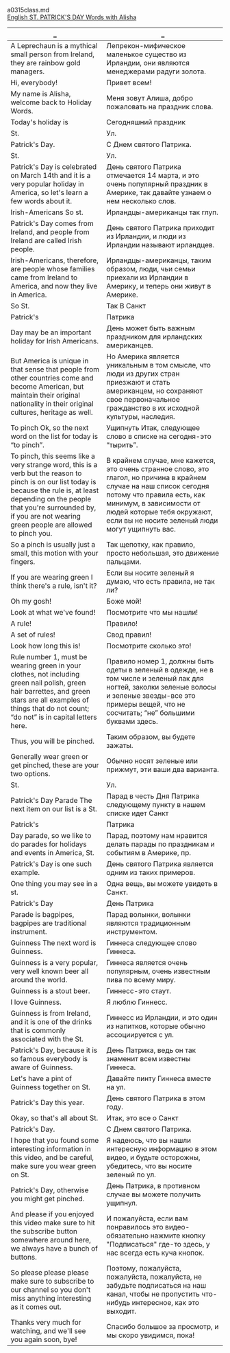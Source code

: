 a0315class.md    
[English ST. PATRICK'S DAY Words with Alisha](https://www.youtube.com/watch?v=WB74Ey_POZ4)  




_|_
--|--
A Leprechaun is a mythical small person from Ireland, they are rainbow gold managers.|Лепрекон-мифическое маленькое существо из Ирландии, они являются менеджерами радуги золота.
Hi, everybody!|Привет всем!
My name is Alisha, welcome back to Holiday Words.|Меня зовут Алиша, добро пожаловать на праздник слова.
Today's holiday is|Сегодняшний праздник
St.|Ул.
Patrick's Day.|С Днем святого Патрика.
St.|Ул.
Patrick's Day is celebrated on March 14th and it is a very popular holiday in America, so let's learn a few words about it.|День святого Патрика отмечается 14 марта, и это очень популярный праздник в Америке, так давайте узнаем о нем несколько слов.
Irish-Americans So st.|Ирландцы-американцы так глуп.
Patrick's Day comes from Ireland, and people from Ireland are called Irish people.|День святого Патрика приходит из Ирландии, и люди из Ирландии называют ирландцев.
Irish-Americans, therefore, are people whose families came from Ireland to America, and now they live in America.|Ирландцы-американцы, таким образом, люди, чьи семьи приехали из Ирландии в Америку, и теперь они живут в Америке.
So St.|Так В Санкт
Patrick's|Патрика
Day may be an important holiday for Irish Americans.|День может быть важным праздником для ирландских американцев.
But America is unique in that sense that people from other countries come and become American, but maintain their original nationality in their original cultures, heritage as well.|Но Америка является уникальным в том смысле, что люди из других стран приезжают и стать американцем, но сохраняют свое первоначальное гражданство в их исходной культуры, наследия.
To pinch Ok, so the next word on the list for today is “to pinch”.|Ущипнуть Итак, следующее слово в списке на сегодня-это “тырить”.
To pinch, this seems like a very strange word, this is a verb but the reason to pinch is on our list today is because the rule is, at least depending on the people that you're surrounded by, if you are not wearing green people are allowed to pinch you.|В крайнем случае, мне кажется, это очень странное слово, это глагол, но причина в крайнем случае на наш список сегодня потому что правила есть, как минимум, в зависимости от людей которые тебя окружают, если вы не носите зеленый люди могут ущипнуть вас.
So a pinch is usually just a small, this motion with your fingers.|Так щепотку, как правило, просто небольшая, это движение пальцами.
If you are wearing green I think there's a rule, isn't it?|Если вы носите зеленый я думаю, что есть правила, не так ли?
Oh my gosh!|Боже мой!
Look at what we've found!|Посмотрите что мы нашли!
A rule!|Правило!
A set of rules!|Свод правил!
Look how long this is!|Посмотрите сколько это!
Rule number 1, must be wearing green in your clothes, not including green nail polish, green hair barrettes, and green stars are all examples of things that do not count; “do not” is in capital letters here.|Правило номер 1, должны быть одеты в зеленый в одежде, не в том числе и зеленый лак для ногтей, заколки зеленые волосы и зеленые звезды-все это примеры вещей, что не сосчитать; “не” большими буквами здесь.
Thus, you will be pinched.|Таким образом, вы будете зажаты.
Generally wear green or get pinched, these are your two options.|Обычно носят зеленые или прижмут, эти ваши два варианта.
St.|Ул.
Patrick's Day Parade The next item on our list is a St.|Парад в честь Дня Патрика следующему пункту в нашем списке идет Санкт
Patrick's|Патрика
Day parade, so we like to do parades for holidays and events in America, St.|Парад, поэтому нам нравится делать парады по праздникам и событиям в Америке, пр.
Patrick's Day is one such example.|День святого Патрика является одним из таких примеров.
One thing you may see in a st.|Одна вещь, вы можете увидеть в Санкт.
Patrick's Day|День Патрика
Parade is bagpipes, bagpipes are traditional instrument.|Парад волынки, волынки являются традиционным инструментом.
Guinness The next word is Guinness.|Гиннеса следующее слово Гиннеса.
Guinness is a very popular, very well known beer all around the world.|Гиннеса является очень популярным, очень известным пива по всему миру.
Guinness is a stout beer.|Гиннесс-это стаут.
I love Guinness.|Я люблю Гиннесс.
Guinness is from Ireland, and it is one of the drinks that is commonly associated with the St.|Гиннесс из Ирландии, и это один из напитков, которые обычно ассоциируется с ул.
Patrick's Day, because it is so famous everybody is aware of Guinness.|День Патрика, ведь он так знаменит всем известны Гиннеса.
Let's have a pint of Guinness together on St.|Давайте пинту Гиннеса вместе на ул.
Patrick's Day this year.|День святого Патрика в этом году.
Okay, so that's all about St.|Итак, это все о Санкт
Patrick's Day.|С Днем святого Патрика.
I hope that you found some interesting information in this video, and be careful, make sure you wear green on St.|Я надеюсь, что вы нашли интересную информацию в этом видео, и будьте осторожны, убедитесь, что вы носите зеленый по ул.
Patrick's Day, otherwise you might get pinched.|День Патрика, в противном случае вы можете получить ущипнул.
And please if you enjoyed this video make sure to hit the subscribe button somewhere around here, we always have a bunch of buttons.|И пожалуйста, если вам понравилось это видео-обязательно нажмите кнопку "Подписаться" где-то здесь, у нас всегда есть куча кнопок.
So please please please make sure to subscribe to our channel so you don't miss anything interesting as it comes out.|Поэтому, пожалуйста, пожалуйста, пожалуйста, не забудьте подписаться на наш канал, чтобы не пропустить что-нибудь интересное, как это выходит.
Thanks very much for watching, and we'll see you again soon, bye!|Спасибо большое за просмотр, и мы скоро увидимся, пока!
